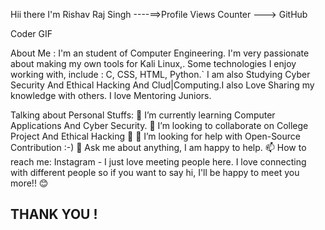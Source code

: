 Hii there  I'm Rishav Raj Singh  ----==>Profile Views Counter ---> 
GitHub

Coder GIF

About Me : 
I'm an student of Computer Engineering. I'm very passionate about making my own tools for Kali Linux,. Some technologies I enjoy working with, include : C, CSS, HTML, Python.` I am also Studying Cyber Security And Ethical Hacking And Clud|Computing.I also Love Sharing my knowledge with others. I love Mentoring Juniors.


Talking about Personal Stuffs:
🌱 I’m currently learning Computer Applications And Cyber Security.
👯 I’m looking to collaborate on College Project And Ethical Hacking 🤝
🤔 I’m looking for help with Open-Source Contribution :-)
💬 Ask me about anything, I am happy to help.
📫 How to reach me: Instagram - I just love meeting people here.
 I love connecting with different people so if you want to say hi, I'll be happy to meet you more!! 😊

## THANK YOU !
